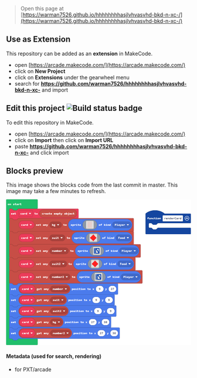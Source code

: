  


> Open this page at [https://warman7526.github.io/hhhhhhhhasjlvhvasvhd-bkd-n-xc-/](https://warman7526.github.io/hhhhhhhhasjlvhvasvhd-bkd-n-xc-/)

## Use as Extension

This repository can be added as an **extension** in MakeCode.

* open [https://arcade.makecode.com/](https://arcade.makecode.com/)
* click on **New Project**
* click on **Extensions** under the gearwheel menu
* search for **https://github.com/warman7526/hhhhhhhhasjlvhvasvhd-bkd-n-xc-** and import

## Edit this project ![Build status badge](https://github.com/warman7526/hhhhhhhhasjlvhvasvhd-bkd-n-xc-/workflows/MakeCode/badge.svg)

To edit this repository in MakeCode.

* open [https://arcade.makecode.com/](https://arcade.makecode.com/)
* click on **Import** then click on **Import URL**
* paste **https://github.com/warman7526/hhhhhhhhasjlvhvasvhd-bkd-n-xc-** and click import

## Blocks preview

This image shows the blocks code from the last commit in master.
This image may take a few minutes to refresh.

![A rendered view of the blocks](https://github.com/warman7526/hhhhhhhhasjlvhvasvhd-bkd-n-xc-/raw/master/.github/makecode/blocks.png)

#### Metadata (used for search, rendering)

* for PXT/arcade
<script src="https://makecode.com/gh-pages-embed.js"></script><script>makeCodeRender("{{ site.makecode.home_url }}", "{{ site.github.owner_name }}/{{ site.github.repository_name }}");</script>
